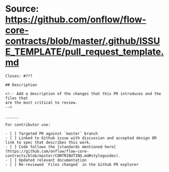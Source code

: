 # Source: https://github.com/onflow/flow-core-contracts/blob/master/.github/ISSUE_TEMPLATE/pull_request_template.md

```
Closes: #???

## Description

<!-- Add a description of the changes that this PR introduces and the files that
are the most critical to review.
-->

______

For contributor use:

- [ ] Targeted PR against `master` branch
- [ ] Linked to Github issue with discussion and accepted design OR link to spec that describes this work.
- [ ] Code follows the [standards mentioned here](https://github.com/onflow/flow-core-contracts/blob/master/CONTRIBUTING.md#styleguides).
- [ ] Updated relevant documentation 
- [ ] Re-reviewed `Files changed` in the Github PR explorer
```